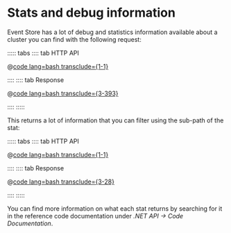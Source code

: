 # Stats and debug information

Event Store has a lot of debug and statistics information available about a cluster you can find with the following request:

::::: tabs
:::: tab HTTP API

@[code lang=bash transclude={1-1}](docs/v5/code-examples/server/stats.sh)

::::
:::: tab Response

@[code lang=bash transclude={3-393}](docs/v5/code-examples/server/stats.sh)

::::
:::::

This returns a lot of information that you can filter using the sub-path of the stat:

::::: tabs
:::: tab HTTP API

@[code lang=bash transclude={1-1}](docs/v5/code-examples/server/stats-tcp.sh)

::::
:::: tab Response

@[code lang=bash transclude={3-28}](docs/v5/code-examples/server/stats-tcp.sh)

::::
:::::

You can find more information on what each stat returns by searching for it in the reference code documentation under _.NET API -> Code Documentation_.

<!-- TODO: Make this better, embed -->
